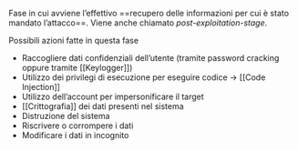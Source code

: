 Fase in cui avviene l’effettivo ==recupero delle informazioni per cui è stato mandato l’attacco==. Viene anche chiamato _post-exploitation-stage_.

Possibili azioni fatte in questa fase
- Raccogliere dati confidenziali dell’utente (tramite password cracking oppure tramite [[Keylogger]])
- Utilizzo dei privilegi di esecuzione per eseguire codice -> [[Code Injection]]
- Utilizzo dell’account per impersonificare il target
- [[Crittografia]] dei dati presenti nel sistema
- Distruzione del sistema 
- Riscrivere o corrompere i dati
- Modificare i dati in incognito